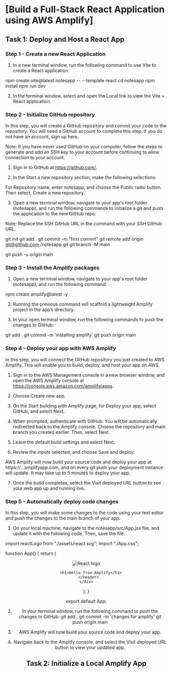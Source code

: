 # [Build a Full-Stack React Application using AWS Amplify]

## Task 1: Deploy and Host a React App

### Step 1 - Create a new React Application

1. In a new terminal window, run the following command to use Vite to create a React application:

npm create vite@latest notesapp -- --template react
cd notesapp
npm install
npm run dev

2. In the terminal window, select and open the Local link to view the Vite + React application.

### Step 2 - Initialize GitHub repository

In this step, you will create a GitHub repository and commit your code to the repository. You will need a GitHub account to complete this step, if you do not have an account, sign up here.

Note: If you have never used GitHub on your computer, follow the steps to generate and add an SSH key to your account before continuing to allow connection to your account.

1. Sign in to GitHub at https://github.com/.


2. In the Start a new repository section, make the following selections:

For Repository name, enter notesapp, and choose the Public radio button.
Then select, Create a new repository.

3. Open a new terminal window, navigate to your app's root folder (notesapp), and run the following commands to initialize a git and push the application to the new GitHub repo: 

Note: Replace the SSH GitHub URL in the command with your SSH GitHub URL.

git init
git add .
git commit -m "first commit"
git remote add origin git@github.com:<your-username>/notesapp.git 
git branch -M main

git push -u origin main

### Step 3 - Install the Amplify packages

1. Open a new terminal window, navigate to your app's root folder (notesapp), and run the following command:

npm create amplify@latest -y

2. Running the previous command will scaffold a lightweight Amplify project in the app’s directory.

3. In your open terminal window, run the following commands to push the changes to GitHub:

git add .
git commit -m 'installing amplify'
git push origin main

### Step 4 - Deploy your app with AWS Amplify
In this step, you will connect the GitHub repository you just created to AWS Amplify. This will enable you to build, deploy, and host your app on AWS.

1. Sign in to the AWS Management console in a new browser window, and open the AWS Amplify console at https://console.aws.amazon.com/amplify/apps.

2. Choose Create new app.

3. On the Start building with Amplify page, for Deploy your app, select GitHub, and select Next.

4. When prompted, authenticate with GitHub. You will be automatically redirected back to the Amplify console. Choose the repository and main branch you created earlier. Then, select Next.

5. Leave the default build settings and select Next.

6. Review the inputs selected, and choose Save and deploy.

AWS Amplify will now build your source code and deploy your app at https://...amplifyapp.com, and on every git push your deployment instance will update. It may take up to 5 minutes to deploy your app.

7. Once the build completes, select the Visit deployed URL button to see your web app up and running live.

### Step 5 - Automatically deploy code changes
In this step, you will make some changes to the code using your text editor and push the changes to the main branch of your app.

1. On your local machine, navigate to the notesapp/src/App.jsx file, and update it with the following code. Then, save the file.

import reactLogo from "./assets/react.svg";
import "./App.css";

function App() {
  return (
    <div className="App">
      <header className="App-header">
        <img src={reactLogo} className="logo react" alt="React logo" />

        <h1>Hello from Amplify</h1>
      </header>
    </div>
  );
}

export default App;

2. In your terminal window, run the following command to push the changes to GitHub:
git add .
git commit -m 'changes for amplify'
git push origin main

3. AWS Amplify will now build your source code and deploy your app.  

4. Navigate back to the Amplify console, and select the Visit deployed URL button to view your updated app.


## Task 2: Initialize a Local Amplify App



